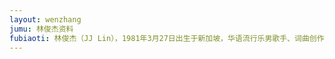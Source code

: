 ```yaml
---
layout: wenzhang
jumu: 林俊杰资料
fubiaoti: 林俊杰（JJ Lin），1981年3月27日出生于新加坡，华语流行乐男歌手、词曲创作者、音乐制作人。2003年发行首张创作专辑《乐行者》 [1]  。2004年凭专辑《第二天堂》中的歌曲《江南》获得广泛关注 [2]  。2014年以专辑《因你而在》夺得第25届台湾金曲奖最佳国语男歌手奖 [3]  。2016年以专辑《和自己对话》获得第27届台湾金曲奖最佳国语男歌手奖 [4]  ， 并推出个人首部音乐纪录片《听·见林俊杰》 [5]  。截止到2017年，已发行13张正式专辑，累计创作数百首歌曲。2007年成立个人音乐制作公司JFJ Productions。2008年创立潮流品牌SMG。2016年获得国际汽车联盟（FIA）职业赛车执照 [6]  。2017年成立“SMG”电竞战队 [7]  。2004年、2015年两度受邀演唱新加坡国庆庆典主题曲 [8]  ，担任2008年北京奥运会 [9]  及2010年新加坡青奥会 [10]  火炬手，创作并演唱2010年上海世博会新加坡馆主题曲《感动每一刻》 [11]  。凭借在音乐创作与慈善公益事业等方面的表现，2009年荣获新加坡杰出青年奖 [12]  ，2014年获得第5届通商中国青年奖 。
---
```

           